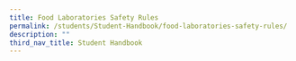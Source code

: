 ```yaml
---
title: Food Laboratories Safety Rules
permalink: /students/Student-Handbook/food-laboratories-safety-rules/
description: ""
third_nav_title: Student Handbook
---
```

